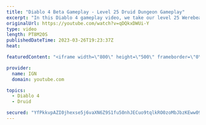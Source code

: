 ```yaml
---
title: "Diablo 4 Beta Gameplay - Level 25 Druid Dungeon Gameplay"
excerpt: "In this Diablo 4 gameplay video, we take our level 25 Werebear Druid build through one of Diablo 4's many dungeons. This build ..."
originalUrl: https://youtube.com/watch?v=qDQkxDWUi-Y
type: video
length: PT8M20S
publishedDateTime: 2023-03-26T19:23:37Z
heat: 

featuredContent: "<iframe width=\"800\" height=\"500\" frameborder=\"0\" src=\"https://www.youtube.com/embed/qDQkxDWUi-Y\" allow=\"accelerometer; autoplay; encrypted-media; gyroscope; picture-in-picture\" allowfullscreen></iframe>"

provider:
  name: IGN
  domain: youtube.com

topics:
  - Diablo 4
  - Druid

secured: "YfPkkvpAZI0jhexse5j6vaXN6Z9S1fu50nhJECuo9tqlkRO0zoMbJbzKEww09vwBVl9f+UQmEJP/y58JWC7iKEnciDGxavvETPjhBiWaFnW0fp/RLpqaFdeVfjN3UvFUo6P2+xaLqyqytrbRRdXgtlMx6fv96182z7E2DJ1XHAlZYyC+n/oFMM3skPkCRWBkLDINKmadELTCGzvhKdlg4RQMba9kMq/C5N500jey3gG08S5a6E7L4JAirh1fVUOxp0qhdsT3PXC5RjXx9ftQJ/01KquHkpI3ebz3YCTF1vfn/4jGSrzmmF2cOgUqhYHDjIk9hY/ZpwpJC97S324SK5cawNnEBRxFaPWEHpXznIpeDw6O9L/BDEi24C9nWuxrV6W58dffhSG31he4iwVLQaesmiicwWCCiH67CqIGOKZXI5mw92VpalDi4fqNLXR6;kxAEzYxqF9Ik1iMkilZOEg=="
---
```


